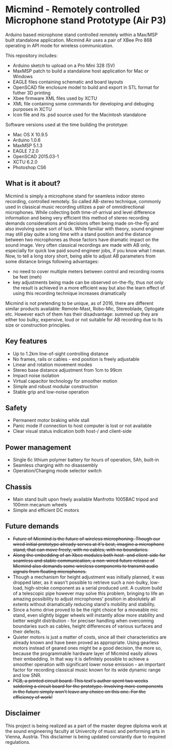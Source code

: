 # Micmind - Remotely controlled Microphone stand Prototype (Air P3)
Arduino based microphone stand controlled remotely within a Max/MSP built standalone application. Micmind Air uses a pair of XBee Pro 868 operating in API mode for wireless communication.

This repository includes:
* Arduino sketch to upload on a Pro Mini 328 (5V)
* MaxMSP patch to build a standalone host application for Mac or Windows
* EAGLE files containing schematic and board layouts
* OpenSCAD file enclosure model to build and export in STL format for futher 3D printing
* Xbee firmware XML files used by XCTU
* XML file containing some commands for developing and debuging purposes in XCTU
* Icon file and its .psd source used for the Macintosh standalone

Software versions used at the time building the prototype:
* Mac OS X 10.9.5
* Arduino 1.0.6
* MaxMSP 5.1.3
* EAGLE 7.2.0
* OpenSCAD 2015.03-1
* XCTU 6.2.0
* Photoshop CS6

## What is it about?

Micmind is simply a microphone stand for seamless indoor stereo recording, controlled remotely. So called AB-stereo technique, commonly used in classical music recording utilizes a pair of omnidirectional microphones. While collecting both time-of-arrival and level difference information and being very efficient this method of stereo recording demands considerations and decisions often being made on-the-fly and also involving some sort of luck. While familiar with theory, sound engineer may still play quite a long time with a stand position and the distance between two microphones as those factors have dramatic impact on the sound image. Very often classical recordings are made with AB only, especially for quick low paid sound engineer jobs, if you know what I mean. Now, to tell a long story short, being able to adjust AB parameters from some distance brings following advantages:
* no need to cover multiple meters between control and recording rooms be feet (meh)
* key adjustments being made can be observed on-the-fly, thus not only the result is achieved in a more efficient way but also the learn effect of using this recording technique increases dramatically

Micmind is not pretending to be unique, as of 2016, there are different similar products available: Remote-Mast, Robo-Mic, Stereoblade, Optogate etc. However each of them has their disadvantage: summed up they are either too bulky, expensive, loud or not suitable for AB recording due to its size or construction principles.

## Key features
* Up to 1.2km line-of-sight controlling distance
* No frames, rails or cables - end position is freely adjustable
* Linear and rotation movement modes
* Stereo base distance adjustment from 1cm to 99cm
* Impact noise isolation
* Virtual capacitor technology for smoother motion
* Simple and robust modular construction
* Stable grip and low-noise operation

## Safety
* Permanent motor braking while stall
* Panic mode if connection to host computer is lost or not available
* Clear visual status indication both host-/ and client-side

## Power management
* Single 6c lithium polymer battery for hours of operation, 5Ah, built-in
* Seamless charging with no disassembly
* Operation/Charging mode selector switch

## Chassis
* Main stand built upon freely available Manfrotto 1005BAC tripod and 100mm mecanum wheels
* Simple and efficient DC motors

## Future demands
* ~~Future of Micmind is the future of wireless microphoning. Though our wired initial prototype already serves at it's best, imagine a microphone stand, that can move freely, with no cables, with no boundaries.~~
* ~~Along the embedding of an Xbee modules both host- and client-side for seamless and stable communication, a non-wired future release of Micmind also demands some wireless components to transmit audio signals from floating microphones.~~
* Though a mechanism for height adjustment was initially planned, it was dropped later, as it wasn't possible to retrieve such a non-bulky, low-load, high-stroke component as a serial produced unit. A custom build of a telescopic pipe however may solve this problem, bringing to life an amazing possibility to adjust microphones' position in absolutely all extents without dramatically reducing stand's mobility and stability. 
* Since a homo drive proved to be the right choice for a moveable mic stand, even slightly bigger wheels will instantly allow more stability and better weight distribution - for preciser handling when overcoming boundaries such as cables, height differences of various surfaces and their defects.
* Quieter motors is just a matter of costs, since all their characteristics are already known and have been proved as appropriate. Using gearless motors instead of geared ones might be a good decision, the more so, because the programmable hardware layer of Micmind easily allows their embedding. In that way it is definitely possible to achieve a smoother operation with significant lower noise emission - an important factor for recording classical music known for its wide dynamic range and low SNR.
* ~~PCB, a printed circuit board. This text's author spent two weeks soldering a circuit board for the prototype. Involving more components in the future simply won't leave any choice on this one. For the efficiency of work!~~

## Disclaimer
This project is being realized as a part of the master degree diploma work at the sound engineering faculty at Univercity of music and performing arts in Vienna, Austria.
This disclaimer is being updated constantly due to required regulations.